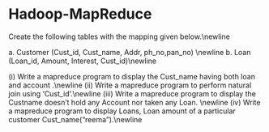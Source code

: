 # Hadoop-MapReduce

Create the following tables with the mapping given below.\newline 

a. Customer (Cust_id, Cust_name, Addr, ph_no,pan_no) \newline
b. Loan (Loan_id, Amount, Interest, Cust_id)\newline

(i) Write a mapreduce program to display the Cust_name having both loan and account .\newline
(ii) Write a mapreduce program to perform natural join using ‘Cust_id’.\newline
(iii) Write a mapreduce program to display the Custname doesn’t hold any Account nor taken any Loan. \newline
(iv) Write a mapreduce program to display Loans, Loan amount of a particular customer Cust_name(“reema”).\newline
